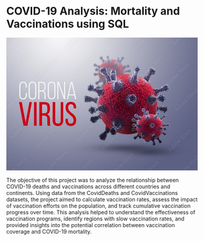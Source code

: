 # COVID-19 Analysis: Mortality and Vaccinations using SQL

![](covid19.jpg)

The objective of this project was to analyze the relationship between COVID-19 deaths and vaccinations across different countries and continents. 
Using data from the CovidDeaths and CovidVaccinations datasets, the project aimed to calculate vaccination rates, assess the impact of vaccination 
efforts on the population, and track cumulative vaccination progress over time. This analysis helped to understand the effectiveness of vaccination programs,
identify regions with slow vaccination rates, and provided insights into the potential correlation between vaccination coverage and COVID-19 mortality.
